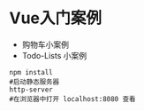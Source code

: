 # Vue入门案例
- 购物车小案例
- Todo-Lists 小案例
```shell
npm install
#启动静态服务器
http-server
#在浏览器中打开 localhost:8080 查看
